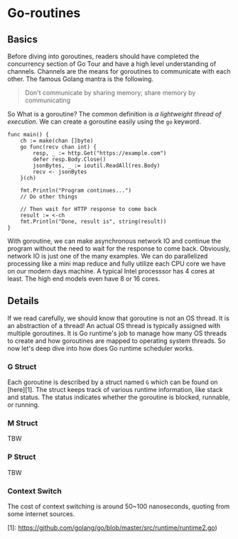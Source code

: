 # Go-routines
## Basics
Before diving into goroutines, readers should have completed the concurrency section of Go Tour and
have a high level understanding of channels. Channels are the means for goroutines to communicate 
with each other. The famous Golang mantra is the following.

> Don't communicate by sharing memory; share memory by communicating

So What is a goroutine? The common definition is *a lightweight thread of execution*. We can create 
a goroutine easily using the `go` keyword.
```golang
func main() {
    ch := make(chan []byte)
    go func(recv chan int) {
        resp, _ := http.Get("https://example.com")
        defer resp.Body.Close()
        jsonBytes, _ := ioutil.ReadAll(res.Body)
        recv <- jsonBytes
    }(ch)

    fmt.Println("Program continues...")
    // Do other things

    // Then wait for HTTP response to come back
    result := <-ch
    fmt.Println("Done, result is", string(result))
}
```

With goroutine, we can make asynchronous network IO and continue the program without the need to 
wait for the response to come back. Obviously, network IO is just one of the many examples. We can
do parallelized processing like a mini map reduce and fully utilize each CPU core we have on our 
modern days machine. A typical Intel processsor has 4 cores at least. The high end models even have
8 or 16 cores.

## Details 
If we read carefully, we should know that goroutine is not an OS thread. It is an abstraction of a 
thread! An actual OS thread is typically assigned with multiple goroutines. It is Go runtime's job
to manage how many OS threads to create and how goroutines are mapped to operating system threads.
So now let's deep dive into how does Go runtime scheduler works.

### G Struct
Each goroutine is described by a struct named `G` which can be found on [here][1]. The struct keeps 
track of various runtime information, like stack and status. The status indicates whether the 
goroutine is blocked, runnable, or running. 

### M Struct
TBW

### P Struct
TBW

### Context Switch
The cost of context switching is around 50~100 nanoseconds, quoting from some internet sources.

[1]: https://github.com/golang/go/blob/master/src/runtime/runtime2.go)